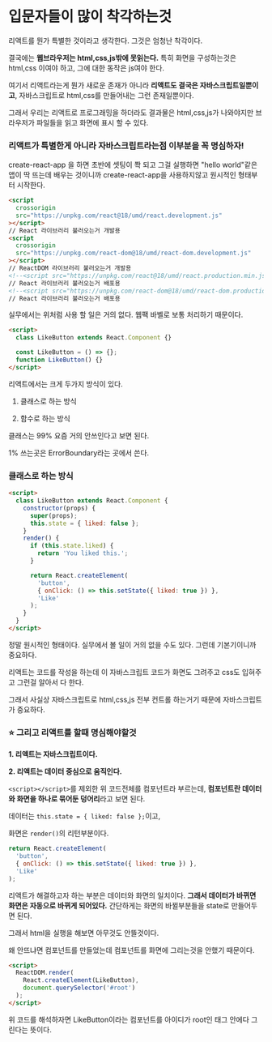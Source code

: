 # 입문자들이 많이 착각하는것

리액트를 뭔가 특별한 것이라고 생각한다. 그것은 엄청난 착각이다.

결국에는 **웹브라우저는 html,css,js밖에 못읽는다.** 특히 화면을 구성하는것은 html,css 이여야 하고, 그에 대한 동작은 js여야 한다.

여기서 리액트라는게 뭔가 새로운 존재가 아니라 **리액트도 결국은 자바스크립트일뿐이고**, 자바스크립트로 html,css를 만들어내는 그런 존재일뿐이다.

그래서 우리는 리액트로 프로그래밍을 하더라도 결과물은 html,css,js가 나와야지만 브라우저가 파일들을 읽고 화면에 표시 할 수 있다.

### **리액트가 특별한게 아니라 자바스크립트라는점 이부분을 꼭 명심하자!**

create-react-app 을 하면 초반에 셋팅이 쫙 되고 그걸 실행하면 "hello world"같은 앱이 딱 뜨는데 배우는 것이니까 create-react-app을 사용하지않고 원시적인 형태부터 시작한다.

```html
<script
  crossorigin
  src="https://unpkg.com/react@18/umd/react.development.js"
></script>
// React 라이브러리 불러오는거 개발용
<script
  crossorigin
  src="https://unpkg.com/react-dom@18/umd/react-dom.development.js"
></script>
// ReactDOM 라이브러리 불러오는거 개발용
<!--<script src="https://unpkg.com/react@18/umd/react.production.min.js" crossorigin></script>-->
// React 라이브러리 불러오는거 배포용
<!--<script src="https://unpkg.com/react-dom@18/umd/react-dom.production.min.js" crossorigin></script>-->
// React 라이브러리 불러오는거 배포용
```

실무에서는 위처럼 사용 할 일은 거의 없다. 웹팩 바벨로 보통 처리하기 때문이다.

```html
<script>
  class LikeButton extends React.Component {}

  const LikeButton = () => {};
  function LikeButton() {}
</script>
```

리액트에서는 크게 두가지 방식이 있다.

1. 클래스로 하는 방식

2. 함수로 하는 방식

클래스는 99% 요즘 거의 안쓰인다고 보면 된다.

1% 쓰는곳은 ErrorBoundary라는 곳에서 쓴다.

### 클래스로 하는 방식

```html
<script>
  class LikeButton extends React.Component {
    constructor(props) {
      super(props);
      this.state = { liked: false };
    }
    render() {
      if (this.state.liked) {
        return 'You liked this.';
      }

      return React.createElement(
        'button',
        { onClick: () => this.setState({ liked: true }) },
        'Like'
      );
    }
  }
</script>
```

정말 원시적인 형태이다. 실무에서 볼 일이 거의 없을 수도 있다.
그런데 기본기이니까 중요하다.

리액트는 코드를 작성을 하는데 이 자바스크립트 코드가 화면도 그려주고 css도 입혀주고 그런걸 알아서 다 한다.

그래서 사실상 자바스크립트로 html,css,js 전부 컨트롤 하는거기 때문에 자바스크립트가 중요하다.

### ⭐️ **그리고 리액트를 할때 명심해야할것**

**1. 리액트는 자바스크립트이다.**

**2. 리액트는 데이터 중심으로 움직인다.**

`<script></script>`를 제외한 위 코드전체를 컴포넌트라 부르는데, **컴포넌트란 데이터와 화면을 하나로 묶어둔 덩어리**라고 보면 된다.

데이터는 `this.state = { liked: false };`이고,

화면은 `render()`의 리턴부분이다.

```js
return React.createElement(
  'button',
  { onClick: () => this.setState({ liked: true }) },
  'Like'
);
```

리액트가 해결하고자 하는 부분은 데이터와 화면의 일치이다. **그래서 데이터가 바뀌면 화면은 자동으로 바뀌게 되어있다.** 간단하게는 화면의 바뀔부분들을 state로 만들어두면 된다.

그래서 html을 실행을 해보면 아무것도 안뜰것이다.

왜 안뜨냐면 컴포넌트를 만들었는데 컴포넌트를 화면에 그리는것을 안했기 때문이다.

```html
<script>
  ReactDOM.render(
    React.createElement(LikeButton),
    document.querySelector('#root')
  );
</script>
```

위 코드를 해석하자면 LikeButton이라는 컴포넌트를 아이디가 root인 태그 안에다 그린다는 뜻이다.
